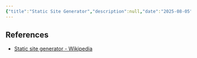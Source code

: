```yaml
---
{"title":"Static Site Generator","description":null,"date":"2025-08-05","tags":["webdev","development"],"dg-publish":true,"created":"2025-08-05 16:00:16","updated":"2025-08-05T17:08:51-04:00","aliases":["SSG"],"permalink":"/reference/2025/static-site-generator/","dgPassFrontmatter":true}
---
```


## References
- [Static site generator - Wikipedia](https://en.wikipedia.org/wiki/Static_site_generator)